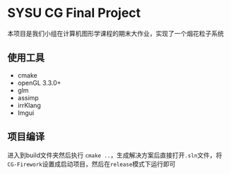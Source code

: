 # SYSU CG Final Project

本项目是我们小组在计算机图形学课程的期末大作业，实现了一个烟花粒子系统



## 使用工具

- cmake
- openGL 3.3.0+
- glm
- assimp
- irrKlang
- Imgui



## 项目编译

进入到build文件夹然后执行 `cmake ..`，生成解决方案后直接打开`.sln`文件，将 `CG-Firework`设置成启动项目，然后在`release`模式下运行即可